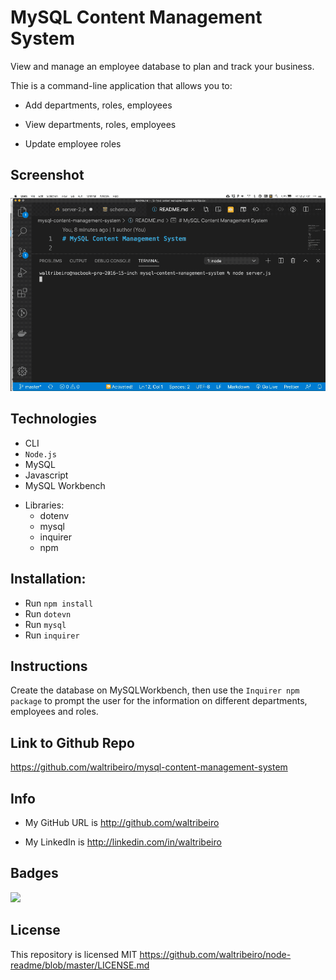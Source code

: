 # MySQL Content Management System

View and manage an employee database to plan and track your business.

Thie is a command-line application that allows you to:

  * Add departments, roles, employees

  * View departments, roles, employees

  * Update employee roles


## Screenshot

![MySQL Content Management System 1](img/mysql-content-management-system.gif)
<!-- ![MySQL Content Management System 2](img/schema.png) -->

## Technologies

- CLI
- `Node.js`
- MySQL
- Javascript
- MySQL Workbench
* Libraries:
    * dotenv
    * mysql
    * inquirer
    * npm

## Installation: 
- Run `npm install`
- Run `dotevn`
- Run `mysql`
- Run `inquirer`

## Instructions

Create the database on MySQLWorkbench, then use the `Inquirer npm package` to prompt the user for the information on different departments, employees and roles.


## Link to Github Repo

https://github.com/waltribeiro/mysql-content-management-system

<a name="info"></a>
## Info

* My GitHub URL is http://github.com/waltribeiro

* My LinkedIn is http://linkedin.com/in/waltribeiro

<a name="badges"></a>
## Badges

<img src="https://img.shields.io/badge/github-waltribeiro-orange">

<a name="license"></a>
## License

This repository is licensed MIT
https://github.com/waltribeiro/node-readme/blob/master/LICENSE.md